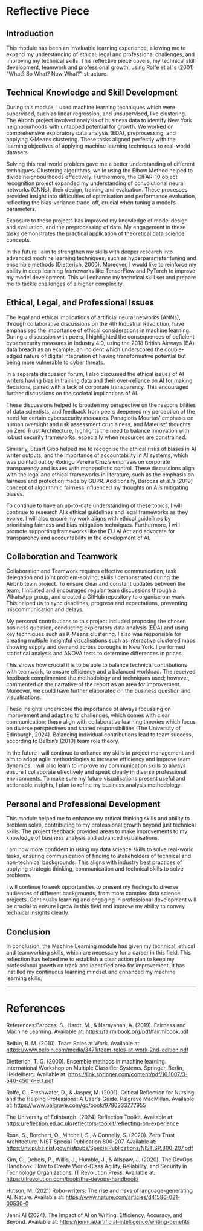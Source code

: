 # Reflective Piece

## Introduction

This module has been an invaluable learning experience, allowing me to expand my understanding of ethical, legal and professional challenges, and improving my technical skills. This reflective piece covers, my technical skill development, teamwork and professional growth, using Rolfe et al.'s (2001) "What? So What? Now What?" structure.

## Technical Knowledge and Skill Development

During this module, I used machine learning techniques which were supervised, such as linear regression, and unsupervised, like clustering. The Airbnb project involved analysis of business data to identify New York neighbourhoods with untapped potential for growth. We worked on comprehensive exploratory data analysis (EDA), preprocessing, and applying K-Means clustering. These tasks aligned perfectly with the learning objectives of applying machine learning techniques to real-world datasets.

Solving this real-world problem gave me a better understanding of different techniques. Clustering algorithms, while using the Elbow Method helped to divide neighbourhoods effectively. Furthermore, the CIFAR-10 object recognition project expanded my understanding of convolutional neural networks (CNNs), their design, training and evaluation. These processes provided insight into difficulties of optimisation and performance evaluation, reflecting the bias-variance trade-off, crucial when tuning a model’s parameters.

Exposure to these projects has improved my knowledge of model design and evaluation, and the preprocessing of data. My engagement in these tasks demonstrates the practical application of theoretical data science concepts.

In the future I aim to strengthen my skills with deeper research into advanced machine learning techniques, such as hyperparameter tuning and ensemble methods (Dietterich, 2000). Moreover, I would like to reinforce my ability in deep learning frameworks like TensorFlow and PyTorch to improve my model development. This will enhance my technical skill set and prepare me to tackle challenges of a higher complexity.

## Ethical, Legal, and Professional Issues

The legal and ethical implications of artificial neural networks (ANNs), through collaborative discussions on the 4th Industrial Revolution, have emphasised the importance of ethical considerations in machine learning. During a discussion with peers, I highlighted the consequences of deficient cybersecurity measures in Industry 4.0, using the 2018 British Airways (BA) data breach as an example, an incident which underscored the double-edged nature of digital integration of having transformative potential but being more vulnerable to cyber threats.

In a separate discussion forum, I also discussed the ethical issues of AI writers having bias in training data and their over-reliance on AI for making decisions, paired with a lack of corporate transparency. This encouraged further discussions on the societal implications of AI.

These discussions helped to broaden my perspective on the responsibilities of data scientists, and feedback from peers deepened my perception of the need for certain cybersecurity measures. Panagiotis Mourtas’ emphasis on human oversight and risk assessment crucialness, and Mateusz’ thoughts on Zero Trust Architecture, highlights the need to balance innovation with robust security frameworks, especially when resources are constrained.

Similarly, Stuart Gibb helped me to recognise the ethical risks of biases in AI writer outputs, and the importance of accountability in AI systems, which was pointed out by Rodrigo Pereira Cruz’s emphasis on corporate transparency and issues with monopolistic control. These discussions align with the legal and ethical frameworks in literature, such as the emphasis on fairness and protection made by GDPR. Additionally, Barocas et al.’s (2019) concept of algorithmic fairness influenced my thoughts on AI’s mitigating biases.

To continue to have an up-to-date understanding of these topics, I will continue to research AI’s ethical guidelines and legal frameworks as they evolve. I will also ensure my work aligns with ethical guidelines by prioritising fairness and bias mitigation techniques. Furthermore, I will promote supporting frameworks like the EU AI Act and advocate for transparency and accountability in the development of AI.

## Collaboration and Teamwork

Collaboration and Teamwork requires effective communication, task delegation and joint problem-solving, skills I demonstrated during the Airbnb team project. To ensure clear and constant updates between the team, I initiated and encouraged regular team discussions through a WhatsApp group, and created a GitHub repository to organise our work. This helped us to sync deadlines, progress and expectations, preventing miscommunication and delays.

My personal contributions to this project included proposing the chosen business question, conducting exploratory data analysis (EDA) and using key techniques such as K-Means clustering. I also was responsible for creating multiple insightful visualisations such as interactive clustered maps showing supply and demand across boroughs in New York. I performed statistical analysis and ANOVA tests to determine differences in prices.

This shows how crucial it is to be able to balance technical contributions with teamwork, to ensure efficiency and a balanced workload. The received feedback complimented the methodology and techniques used; however, commented on the narrative of the report as an area for improvement. Moreover, we could have further elaborated on the business question and visualisations.

These insights underscore the importance of always focussing on improvement and adapting to challenges, which comes with clear communication; these align with collaborative learning theories which focus on diverse perspectives and shared responsibilities (The University of Edinburgh, 2024). Balancing individual contributions lead to team success, according to Belbin’s (2010) team role theory.

In the future I will continue to enhance my skills in project management and aim to adopt agile methodologies to increase efficiency and improve team dynamics. I will also learn to improve my communication skills to always ensure I collaborate effectively and speak clearly in diverse professional environments. To make sure my future visualisations present useful and actionable insights, I plan to refine my business analysis methodology.

## Personal and Professional Development

This module helped me to enhance my critical thinking skills and ability to problem solve, contributing to my professional growth beyond just technical skills. The project feedback provided areas to make improvements to my knowledge of business analysis and advanced visualisations.

I am now more confident in using my data science skills to solve real-world tasks, ensuring communication of finding to stakeholders of technical and non-technical backgrounds. This aligns with industry best practices of applying strategic thinking, communication and technical skills to solve problems.

I will continue to seek opportunities to present my findings to diverse audiences of different backgrounds, from more complex data science projects. Continually learning and engaging in professional development will be crucial to ensure I grow in this field and improve my ability to convey technical insights clearly.

## Conclusion

In conclusion, the Machine Learning module has given my technical, ethical and teamworking skills, which are necessary for a career in this field. This reflection has helped me to establish a clear action plan to keep my professional growth on track and identified area for improvement. It has instilled my continuous learning mindset and enhanced my machine learning skills.

---

# References

References:Barocas, S., Hardt, M., & Narayanan, A. (2019). Fairness and Machine Learning. Available at: https://fairmlbook.org/pdf/fairmlbook.pdf

Belbin, R. M. (2010). Team Roles at Work. Available at: https://www.belbin.com/media/3471/team-roles-at-work-2nd-edition.pdf

Dietterich, T. G. (2000). Ensemble methods in machine learning. International Workshop on Multiple Classifier Systems. Springer, Berlin, Heidelberg. Available at: https://link.springer.com/content/pdf/10.1007/3-540-45014-9_1.pdf

Rolfe, G., Freshwater, D., & Jasper, M. (2001). Critical Reflection for Nursing and the Helping Professions: A User's Guide. Palgrave MacMillan. Available at: https://www.palgrave.com/gp/book/9780333777955

The University of Edinburgh. (2024) Reflection Toolkit. Available at: https://reflection.ed.ac.uk/reflectors-toolkit/reflecting-on-experience

Rose, S., Borchert, O., Mitchell, S., & Connelly, S. (2020). Zero Trust Architecture. NIST Special Publication 800-207. Available at: https://nvlpubs.nist.gov/nistpubs/SpecialPublications/NIST.SP.800-207.pdf

Kim, G., Debois, P., Willis, J., Humble, J., & Allspaw, J. (2020). The DevOps Handbook: How to Create World-Class Agility, Reliability, and Security in Technology Organizations. IT Revolution Press. Available at: https://itrevolution.com/book/the-devops-handbook/

Hutson, M. (2021) Robo-writers: The rise and risks of language-generating AI. Nature. Available at: https://www.nature.com/articles/d41586-021-00530-0

Jenni AI (2024). The Impact of AI on Writing: Efficiency, Accuracy, and Beyond. Available at: https://jenni.ai/artificial-intelligence/writing-benefits

